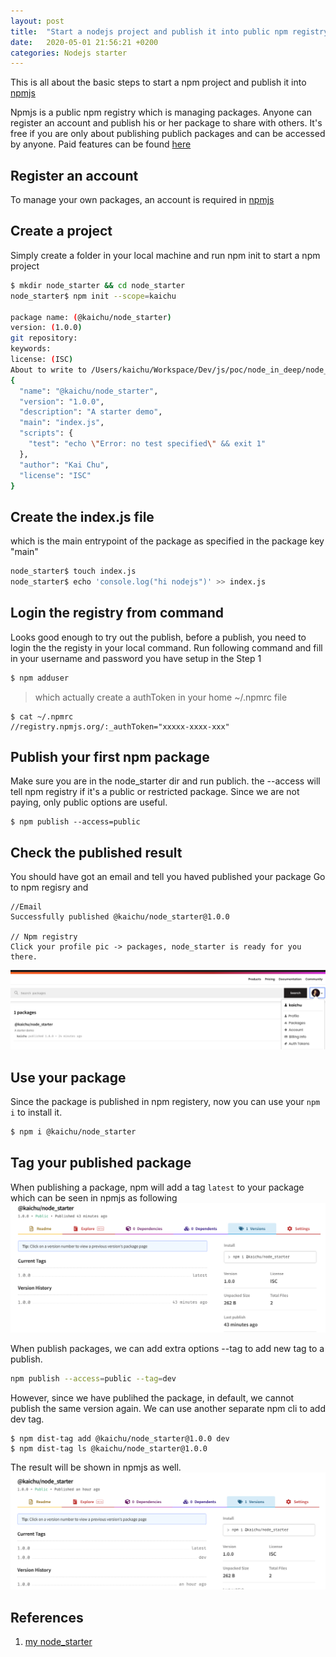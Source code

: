 ```yaml
---
layout: post
title:  "Start a nodejs project and publish it into public npm registry"
date:   2020-05-01 21:56:21 +0200
categories: Nodejs starter
---
```


This is all about the basic steps to start a npm project and publish it into [npmjs](https://www.npmjs.com/)

Npmjs is a public npm registry which is managing packages. Anyone can register an account and publish his or her package to share with others. It's free if you are only about publishing publich packages and can be accessed by anyone. Paid features can be found [here](https://www.npmjs.com/products)

## Register an account 
To manage your own packages, an account is required in [npmjs](https://www.npmjs.com/)

## Create a project
Simply create a folder in your local machine and run npm init to start a npm project
```bash
$ mkdir node_starter && cd node_starter
node_starter$ npm init --scope=kaichu

package name: (@kaichu/node_starter) 
version: (1.0.0) 
git repository: 
keywords: 
license: (ISC) 
About to write to /Users/kaichu/Workspace/Dev/js/poc/node_in_deep/node_starter/package.json:
{
  "name": "@kaichu/node_starter",
  "version": "1.0.0",
  "description": "A starter demo",
  "main": "index.js",
  "scripts": {
    "test": "echo \"Error: no test specified\" && exit 1"
  },
  "author": "Kai Chu",
  "license": "ISC"
}
```

## Create the index.js file 
which is the main entrypoint of the package as specified in the package key "main"
```bash
node_starter$ touch index.js
node_starter$ echo 'console.log("hi nodejs")' >> index.js
```

## Login the registry from command
Looks good enough to try out the publish, before a publish, you need to login the the registy in your local command. Run following command and fill in your username and password you have setup in the Step 1
```bash
$ npm adduser
```
> which actually create a authToken in your home ~/.npmrc file
```
$ cat ~/.npmrc 
//registry.npmjs.org/:_authToken="xxxxx-xxxx-xxx"
```

## Publish your first npm package 
Make sure you are in the node_starter dir and run publich. the --access will tell npm registry if it's a public or restricted package. 
Since we are not paying, only public options are useful.
```
$ npm publish --access=public
```

## Check the published result 
You should have got an email and tell you haved published your package Go to npm regisry and 
```
//Email
Successfully published @kaichu/node_starter@1.0.0

// Npm registry 
Click your profile pic -> packages, node_starter is ready for you there.

```
![NPM packages](/assets/npm_packages.png)

## Use your package 
Since the package is published in npm registery, now you can use your `npm i` to install it. 
```bash
$ npm i @kaichu/node_starter
``` 

## Tag your published package
When publishing a package, npm will add a tag `latest` to your package which can be seen in npmjs as following
![Latest tag default](/assets/npm_before_tag.png)

When publish packages, we can add extra options --tag to add new tag to a publish. 
```bash
npm publish --access=public --tag=dev
```

However, since we have publihed the package, in default, we cannot publish the same version again. We can use 
another separate npm cli to add dev tag.
```
$ npm dist-tag add @kaichu/node_starter@1.0.0 dev
$ npm dist-tag ls @kaichu/node_starter@1.0.0
```
The result will be shown in npmjs as well.
![Latest tag default](/assets/npm_after_tag.png)

## References
1. [my node_starter](https://www.npmjs.com/package/@kaichu/node_starter)
